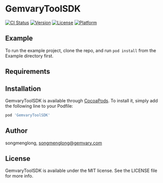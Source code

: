 # GemvaryToolSDK

[![CI Status](https://img.shields.io/travis/songmenglong/GemvaryToolSDK.svg?style=flat)](https://travis-ci.org/songmenglong/GemvaryToolSDK)
[![Version](https://img.shields.io/cocoapods/v/GemvaryToolSDK.svg?style=flat)](https://cocoapods.org/pods/GemvaryToolSDK)
[![License](https://img.shields.io/cocoapods/l/GemvaryToolSDK.svg?style=flat)](https://cocoapods.org/pods/GemvaryToolSDK)
[![Platform](https://img.shields.io/cocoapods/p/GemvaryToolSDK.svg?style=flat)](https://cocoapods.org/pods/GemvaryToolSDK)

## Example

To run the example project, clone the repo, and run `pod install` from the Example directory first.

## Requirements

## Installation

GemvaryToolSDK is available through [CocoaPods](https://cocoapods.org). To install
it, simply add the following line to your Podfile:

```ruby
pod 'GemvaryToolSDK'
```

## Author

songmenglong, songmenglong@gemvary.com

## License

GemvaryToolSDK is available under the MIT license. See the LICENSE file for more info.
